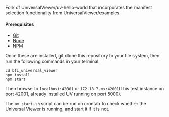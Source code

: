 Fork of UniversalViewer/uv-hello-world that incorporates the manifest selection functionality from UniversalViewer/examples.

#### Prerequisites

- [Git](https://git-scm.com/)
- [Node](https://nodejs.org/)
- [NPM](https://www.npmjs.com/)

Once these are installed, git clone this repository to your file system, then run the following commands in your terminal:

```
cd bfi_universal_viewer
npm install
npm start
```

Then browse to `localhost:42001` or `172.18.7.xx:42001`(This test instance on port 42001, already installed UV running on port 5000).

The `uv_start.sh` script can be run on crontab to check whether the Universal Viewer is running, and start it if it is not.
